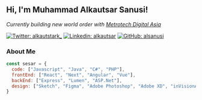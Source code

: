 <h2> Hi, I'm Muhammad Alkautsar Sanusi! </h2>
<p><em>Currently building new world order with <a target="_blank" rel="noopener noreferrer" href="https://metrotechdigital.asia/">Metrotech Digital Asia</a></em></p>

[![Twitter: alkautstark_](https://img.shields.io/twitter/follow/alkautstark_?style=social)](https://twitter.com/alkautstark_)
[![Linkedin: alkautsar](https://img.shields.io/badge/-alkautsar-blue?style=flat-square&logo=Linkedin&logoColor=white&link=https://www.linkedin.com/in/muhammad-alkautsar-sanusi-6013ba123/)](https://www.linkedin.com/in/muhammad-alkautsar-sanusi-6013ba123/)
[![GitHub: alsanusi](https://img.shields.io/github/followers/alsanusi?label=follow&style=social)](https://github.com/alsanusi)


### About Me

```javascript
const sesar = {
  code: ["Javascript", "Java", "C#", "PHP"],
  frontEnd: ["React", "Next", "Angular", "Vue"],
  backEnd: ["Express", "Lumen", "ASP.Net"],
  design: ["Sketch", "Figma", "Adobe Photoshop", "Adobe XD", "inVisionApp"]
}
```

<!--
**alsanusi/alsanusi** is a ✨ _special_ ✨ repository because its `README.md` (this file) appears on your GitHub profile.

Here are some ideas to get you started:

- 🔭 I’m currently working on ...
- 🌱 I’m currently learning ...
- 👯 I’m looking to collaborate on ...
- 🤔 I’m looking for help with ...
- 💬 Ask me about ...
- 📫 How to reach me: ...
- 😄 Pronouns: ...
- ⚡ Fun fact: ...
-->
